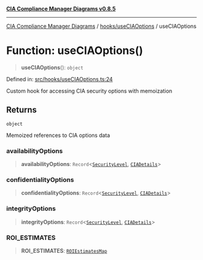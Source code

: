 [**CIA Compliance Manager Diagrams v0.8.5**](../../../README.md)

***

[CIA Compliance Manager Diagrams](../../../modules.md) / [hooks/useCIAOptions](../README.md) / useCIAOptions

# Function: useCIAOptions()

> **useCIAOptions**(): `object`

Defined in: [src/hooks/useCIAOptions.ts:24](https://github.com/Hack23/cia-compliance-manager/blob/3ae0301247f765ba03c8c0fe645db4718bb8af76/src/hooks/useCIAOptions.ts#L24)

Custom hook for accessing CIA security options with memoization

## Returns

`object`

Memoized references to CIA options data

### availabilityOptions

> **availabilityOptions**: `Record`\<[`SecurityLevel`](../../../types/cia/type-aliases/SecurityLevel.md), [`CIADetails`](../../../types/cia-services/interfaces/CIADetails.md)\>

### confidentialityOptions

> **confidentialityOptions**: `Record`\<[`SecurityLevel`](../../../types/cia/type-aliases/SecurityLevel.md), [`CIADetails`](../../../types/cia-services/interfaces/CIADetails.md)\>

### integrityOptions

> **integrityOptions**: `Record`\<[`SecurityLevel`](../../../types/cia/type-aliases/SecurityLevel.md), [`CIADetails`](../../../types/cia-services/interfaces/CIADetails.md)\>

### ROI\_ESTIMATES

> **ROI\_ESTIMATES**: [`ROIEstimatesMap`](../../../types/cia-services/interfaces/ROIEstimatesMap.md)

